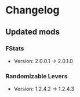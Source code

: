 # Changelog


## Updated mods

### FStats

- Version: 2.0.0.1 -> 2.0.1.0

### Randomizable Levers

- Version: 1.2.4.2 -> 1.2.4.3

